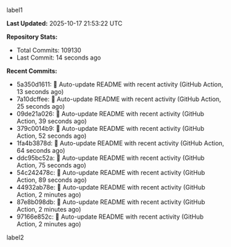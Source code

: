 
label1 
<!-- ACTIVITY_START -->
**Last Updated:** 2025-10-17 21:53:22 UTC

**Repository Stats:**
- Total Commits: 109130
- Last Commit: 14 seconds ago

**Recent Commits:**
- 5a350d1611: 🤖 Auto-update README with recent activity (GitHub Action, 13 seconds ago)
- 7a10dcffee: 🤖 Auto-update README with recent activity (GitHub Action, 25 seconds ago)
- 09de21a026: 🤖 Auto-update README with recent activity (GitHub Action, 39 seconds ago)
- 379c0014b9: 🤖 Auto-update README with recent activity (GitHub Action, 52 seconds ago)
- 1fa4b3878d: 🤖 Auto-update README with recent activity (GitHub Action, 64 seconds ago)
- ddc95bc52a: 🤖 Auto-update README with recent activity (GitHub Action, 75 seconds ago)
- 54c242478c: 🤖 Auto-update README with recent activity (GitHub Action, 89 seconds ago)
- 44932ab78e: 🤖 Auto-update README with recent activity (GitHub Action, 2 minutes ago)
- 87e8b098db: 🤖 Auto-update README with recent activity (GitHub Action, 2 minutes ago)
- 97166e852c: 🤖 Auto-update README with recent activity (GitHub Action, 2 minutes ago)
<!-- ACTIVITY_END -->

label2
